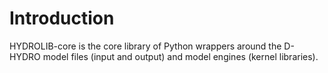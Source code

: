 # Introduction

HYDROLIB-core is the core library of Python wrappers around the D-HYDRO model files (input and output) and model engines (kernel libraries).




